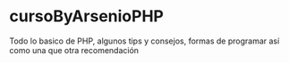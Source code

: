 # cursoByArsenioPHP
Todo lo basico de PHP, algunos tips y consejos, formas de programar así como una que otra recomendación
